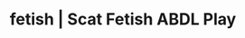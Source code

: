 ---
categories:
- Gender-Fluid
- Shibari
- Vintage Boudoir
- Slow Burn
- Sensual Cosplay
image: /assets/images/1747714095531.webp
layout: post
schema:
  description: Premium adult content featuring ABDL Play, Scat Fetish. High-quality
    visuals with erotic themes.
  keywords:
  - Femdom
  - ABDL Play
  - Ethical Porn
  - Slow Burn
  - Gender-Fluid
  - E-Girl Erotica
  - Scat Fetish
  name: 1747714095531 | ABDL Play Scat Fetish
  type: VisualArtwork
seo:
  description: Featured content with exclusive Scat Fetish, ABDL Play. HD images available.
  keywords: Scat Fetish, ABDL Play
  og_image: /assets/images/1747714095531.webp
  schema_type: VisualArtwork
tags:
- '#fetish'
- ABDL Play
- Scat Fetish
title: fetish | Scat Fetish ABDL Play
---